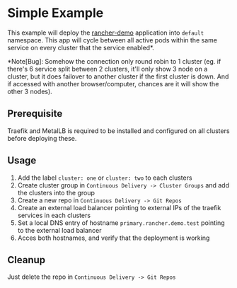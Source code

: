 # Simple Example

This example will deploy the [rancher-demo](https://hub.docker.com/r/monachus/rancher-demo) application into `default` namespace.
This app will cycle between all active pods within the same service on every cluster that the service enabled*.

*Note[Bug]: Somehow the connection only round robin to 1 cluster (eg. if there's 6 service split between 2 clusters, it'll only show 3 node on a cluster, but it does failover to another cluster if the first cluster is down. And if accessed with another browser/computer, chances are it will show the other 3 nodes). 

## Prerequisite
Traefik and MetalLB is required to be installed and configured on all clusters before deploying these.

## Usage
1. Add the label `cluster: one` or `cluster: two` to each clusters
2. Create cluster group in `Continuous Delivery -> Cluster Groups` and add the clusters into the group
3. Create a new repo in `Continuous Delivery -> Git Repos`
4. Create an external load balancer pointing to external IPs of the traefik services in each clusters
5. Set a local DNS entry of hostname `primary.rancher.demo.test` pointing to the external load balancer
6. Acces both hostnames, and verify that the deployment is working

## Cleanup
Just delete the repo in `Continuous Delivery -> Git Repos`